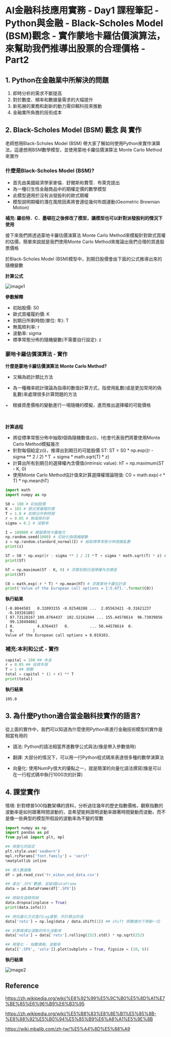 # AI金融科技應用實務 - Day1 課程筆記  - Python與金融 - Black-Scholes Model (BSM)觀念 - 實作蒙地卡羅估價演算法，來幫助我們推導出股票的合理價格 - Part2





## 1. Python在金融業中所解決的問題

1. 即時分析的需求不斷提高
2. 對於數度、頻率和數據量需求的大幅提升
3. 新拓展的業務和創新的動力需仰賴科技來推動
4. 金融業所負擔的技術成本





## 2. Black-Scholes Model (BSM) 觀念 與 實作

老師想用Black-Scholes Model (BSM) 帶大家了解如何使用Python來實作演算法，這邊想用BSM數學模型，並使用蒙地卡羅估價演算法 Monte Carlo Method來實作



### 什麼是Black-Scholes Model (BSM)?

+ 首先由美國經濟學家麥倫．舒爾斯和費雪．布萊克提出
+ 為一種衍生性金融商品中的期權定價的數學模型
+ 此模型適用於沒有派發股利的歐式期權
+ 模型說明期權的潛在風險因素將會遵從幾何布朗運動(Geometric Brownian Motion)

**補充: 羅伯特．C．墨頓在之後修改了模型，讓模型也可以針對派發股利的情況下使用**



接下來我們將透過蒙地卡羅估價演算法 Monte Carlo Method來模擬針對歐式買權的估價，簡單來說就是我們使用Monte Carlo Method來推論出我們合理的買進股票價格



於Black-Scholes Model (BSM)模型中，到期日股價會由下面的公式推導出來的隨機變數

**計算公式**

![image1](images\image1.PNG)

**參數解釋**

+ 初始股價: S0
+ 歐式買權履約價: K
+ 到期日所剩時間(單位: 年): T
+ 無風險利率: r
+ 波動率: sigma
+ 標準常態分佈的隨機變數(不需要自行設定): z





### 蒙地卡羅估價演算法 - 實作

**什麼是蒙地卡羅估價演算法 Monte Carlo Method?**

+ 又稱為統計類比方法

+ 為一種機率統計理論為指導的數值計算方式，指使用亂數(或是更加常用的偽亂數)來處理很多計算問題的方法

+　根據資產價格的變動進行一場隨機的模擬，進而推出選擇權的可能價格

　

**計算過程**

+ 將從標準常態分佈中抽取I個偽隨機數值z(i)，I也會代表我們將要使用Monte Carlo Method模擬幾次
+ 針對每個給定z(i)，推導出到期日的可能股價 ST: ST = S0 * np.exp((r - sigma ** 2 / 2) *Ｔ + sigma * math.sqrt(T) * z)
+ 計算出所有到期日的選擇權內含價值(intrinsic value): hT = np.maximum(ST - K, 0)
+ 使用Monte Carlo Method估計值來計算選擇權理論現值: C0 = math.exp(-r * T) * np.mean(hT)

```Python
import math
import numpy as np

S0 = 100 # 初始股價
K = 105 # 歐式買權履約價
T = 1.0 # 到期日所剩時間
r = 0.05 # 無風險利率
sigma = 0.2 # 波動率

I = 100000 # 模擬蒙地卡羅幾次
np.random.seed(1000) # 初始化偽隨機變數
z = np.random.standard_normal(I) # 抽取標準常態分佈隨機亂數
print(z)

ST = S0 * np.exp((r - sigma ** 2 / 2) *Ｔ + sigma * math.sqrt(T) * z) # 求算到期日股價
print(ST)

hT = np.maximum(ST - K, 0) # 求算到期日選擇權內含價值
print(hT)

C0 = math.exp(-r * T) * np.mean(hT) # 求算蒙地卡羅估計直
print('Value of the European call options = {:5.6f}.'.format(C0))
```

**執行結果**

```
[-0.8044583   0.32093155 -0.02548288 ...  2.05563421 -0.31621237
 -0.19326188]
[ 87.73128167 109.8764437  102.52161044 ... 155.44578614  96.73039856
  99.13849486]
[ 0.          4.8764437   0.         ... 50.44578614  0.
  0.        ]
Value of the European call options = 8.019103.
```





### 補充:本利和公式 - 實作

```Python
capital = 100 ## 本金
r = 0.05 ## 投資年限
T = 1 ## 期數
total = capital * (1 + r) ** T
print(total)
```

**執行結果**

```
105.0
```





## 3. 為什麼Python適合當金融科技實作的語言?

從上面的實作中，我們可以知道為什麼使用Python來進行金融技術模型的實作是相當有用的

+ 語法: Python的語法相當界進數學公式與法(像是帶入參數值時)

+ 翻譯: 大部分的情況下，可以用一行Python程式碼來表達很多種的數學演算法

+ 向量化: 使用NumPy很大的優點之一，就是簡潔的向量化語法撰寫(像是可以在一行程式碼中執行1000次的計算)



## 4. 課堂實作



情境: 針對標普500指數架構的資料，分析過往幾年的歷史指數價格，觀察指數的波動率是如何跟著時間波動的，並希望能夠證明波動率跟著時間變動而波動，而不是像一些典型的模型所假設的波動率為不變的常數



```Python
import numpy as np
import pandas as pd
from pylab import plt, mpl

## 視覺化的設定
plt.style.use('seaborn')
mpl.rcParams['font.family'] = 'serif'
%matplotlib inline

## 導入數據集
df = pd.read_csv('tr_eikon_eod_data.csv')

## 拿出'.SPX'數據，並組成DataFrame
data = pd.DataFrame(df['.SPX'])

## 將缺失值移除掉
data.dropna(inplace = True)
print(data.info())

## 用向量化方式進行Log運算，所計算出的值
data['rets'] = np.log(data / data.shift(1)) ## shift 將數據向下移動一位

## 計算推導出滾動的年化波動率
data['vola'] = data['rets'].rolling(252).std() * np.sqrt(252)

## 視覺化 - 指數價格、波動率
data[['.SPX', 'vola']].plot(subplots = True, figsize = (10, 6))
```

**執行結果**

![image2](images\image2.PNG)













## Reference

https://zh.wikipedia.org/wiki/%E8%92%99%E5%9C%B0%E5%8D%A1%E7%BE%85%E6%96%B9%E6%B3%95

https://zh.wikipedia.org/wiki/%E5%B8%83%E8%8E%B1%E5%85%8B-%E8%88%92%E5%B0%94%E5%85%B9%E6%A8%A1%E5%9E%8B

https://wiki.mbalib.com/zh-tw/%E5%A4%8D%E5%88%A9



